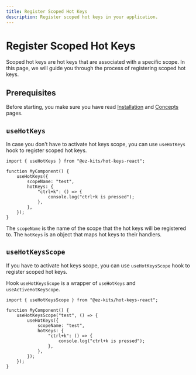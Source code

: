 ```yaml
---
title: Register Scoped Hot Keys
description: Register scoped hot keys in your application.
---
```


# Register Scoped Hot Keys

Scoped hot keys are hot keys that are associated with a specific scope. In this page, we will guide you through the process of registering scoped hot keys.

## Prerequisites

Before starting, you make sure you have read [Installation](/getting-started/installation) and [Concepts](/getting-started/concepts) pages.

## `useHotKeys`

In case you don't have to activate hot keys scope, you can use `useHotKeys` hook to register scoped hot keys.

```tsx
import { useHotKeys } from "@ez-kits/hot-keys-react";

function MyComponent() {
	useHotKeys({
		scopeName: "test",
		hotKeys: {
			"ctrl+k": () => {
				console.log("ctrl+k is pressed");
			},
		},
	});
}
```

The `scopeName` is the name of the scope that the hot keys will be registered to. The `hotKeys` is an object that maps hot keys to their handlers.

## `useHotKeysScope`

If you have to activate hot keys scope, you can use `useHotKeysScope` hook to register scoped hot keys.

Hook `useHotKeysScope` is a wrapper of `useHotKeys` and `useActiveHotKeyScope`.

```tsx
import { useHotKeysScope } from "@ez-kits/hot-keys-react";

function MyComponent() {
	useHotKeysScope("test", () => {
		useHotKeys({
			scopeName: "test",
			hotKeys: {
				"ctrl+k": () => {
					console.log("ctrl+k is pressed");
				},
			},
		});
	});
}
```
